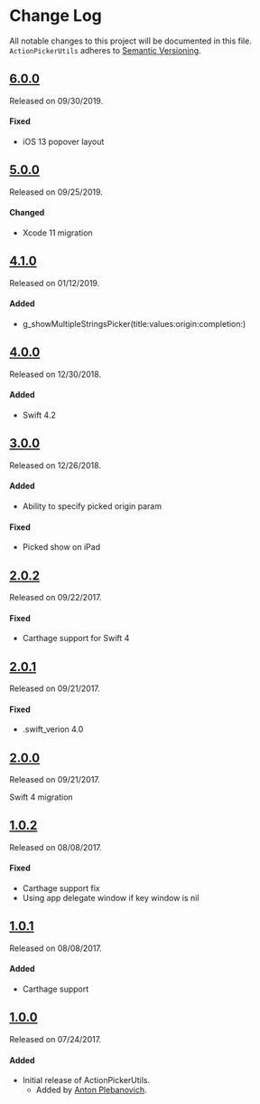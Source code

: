 # Change Log
All notable changes to this project will be documented in this file.
`ActionPickerUtils` adheres to [Semantic Versioning](http://semver.org/).


## [6.0.0](https://github.com/APUtils/ActionPickerUtils/releases/tag/6.0.0)
Released on 09/30/2019.

#### Fixed
- iOS 13 popover layout


## [5.0.0](https://github.com/APUtils/ActionPickerUtils/releases/tag/5.0.0)
Released on 09/25/2019.

#### Changed
- Xcode 11 migration


## [4.1.0](https://github.com/APUtils/ActionPickerUtils/releases/tag/4.1.0)
Released on 01/12/2019.

#### Added
- g_showMultipleStringsPicker(title:values:origin:completion:)


## [4.0.0](https://github.com/APUtils/ActionPickerUtils/releases/tag/4.0.0)
Released on 12/30/2018.

#### Added
- Swift 4.2


## [3.0.0](https://github.com/APUtils/ActionPickerUtils/releases/tag/3.0.0)
Released on 12/26/2018.

#### Added
- Ability to specify picked origin param

#### Fixed
- Picked show on iPad


## [2.0.2](https://github.com/APUtils/ActionPickerUtils/releases/tag/2.0.2)
Released on 09/22/2017.

#### Fixed
- Carthage support for Swift 4


## [2.0.1](https://github.com/APUtils/ActionPickerUtils/releases/tag/2.0.1)
Released on 09/21/2017.

#### Fixed
- .swift_verion 4.0


## [2.0.0](https://github.com/APUtils/ActionPickerUtils/releases/tag/2.0.0)
Released on 09/21/2017.

Swift 4 migration


## [1.0.2](https://github.com/APUtils/ActionPickerUtils/releases/tag/1.0.2)
Released on 08/08/2017.

#### Fixed
- Carthage support fix
- Using app delegate window if key window is nil


## [1.0.1](https://github.com/APUtils/ActionPickerUtils/releases/tag/1.0.1)
Released on 08/08/2017.

#### Added
- Carthage support


## [1.0.0](https://github.com/APUtils/ActionPickerUtils/releases/tag/1.0.0)
Released on 07/24/2017.

#### Added
- Initial release of ActionPickerUtils.
  - Added by [Anton Plebanovich](https://github.com/anton-plebanovich).
